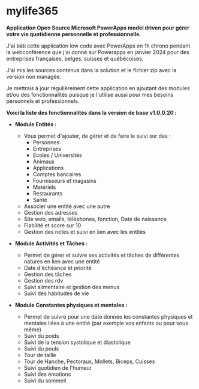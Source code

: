 # mylife365
**Application Open Source Microsoft PowerApps model driven pour gérer votre vie quotidienne personnelle et professionnelle.**

J'ai bâti cette application low code avec PowerApps en 1h chrono pendant la webconférence que j'ai donné sur Powerapps en janvier 2024 pour des entreprises françaises, belges, suisses et québécoises.

J'ai mis les sources contenus dans la solution et le fichier zip avec la version non managée.

Je mettrais à jour régulièrement cette application en ajoutant des modules et/ou des fonctionnalités puisque je l'utilise aussi pour mes besoins personnels et professionnels.

**Voici la liste des fonctionnalités dans la version de base v1.0.0.20 :**

- **Module Entités :**
  - Vous permet d'ajouter, de gérer et de faire le suivi sur des :
    - Personnes
    - Entreprises
    - Ecoles / Universités
    - Animaux
    - Applications
    - Comptes bancaires
    - Fournisseurs et magasins
    - Matériels
    - Restaurants
    - Santé
  - Associer une entité avec une autre
  - Gestion des adresses
  - Site web, emails, téléphones, fonction, Date de naissance
  - Fiabilité et score sur 10
  - Gestion des notes et suivi en lien avec les entités

- **Module Activités et Tâches :**
  - Permet de gérer et suivre ses activités et tâches de différentes natures en lien avec une entité
  - Date d'échéance et priorité
  - Gestion des tâches
  - Gestion des rdv
  - Suivi alimentaire et gestion des menus
  - Suivi des habitudes de vie

- **Module Constantes physiques et mentales :**
  - Permet de suivre pour une date donnée les constantes physiques et mentales liées à une entité (par exemple vos enfants ou pour vous même)
  - Suivi du poids
  - Suivi de la tension systolique et diastolique
  - Suivi du pouls
  - Tour de taille
  - Tour de Hanche, Pectoraux, Mollets, Biceps, Cuisses
  - Suivi quotidien de l'humeur
  - Suivi des émotions
  - Suivi du sommeil

